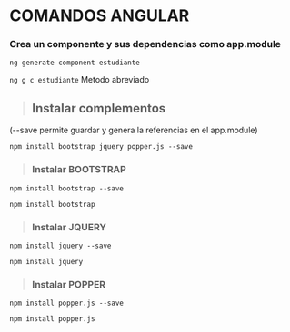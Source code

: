 
#  COMANDOS ANGULAR
### Crea un componente y sus dependencias como app.module

`ng generate component estudiante`

`ng g c estudiante` Metodo abreviado
> ## Instalar complementos 
(--save permite guardar y genera la referencias en el app.module)

`npm install bootstrap jquery popper.js --save`

> ### Instalar BOOTSTRAP
`npm install bootstrap --save`

`npm install bootstrap`
> ### Instalar JQUERY
`npm install jquery --save`

`npm install jquery`
> ### Instalar POPPER
`npm install popper.js --save`

`npm install popper.js`


